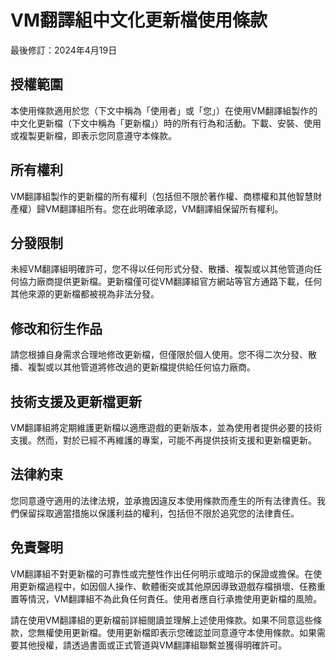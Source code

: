 # VM翻譯組中文化更新檔使用條款

最後修訂：2024年4月19日

## 授權範圍
本使用條款適用於您（下文中稱為「使用者」或「您」）在使用VM翻譯組製作的中文化更新檔（下文中稱為「更新檔」）時的所有行為和活動。下載、安裝、使用或複製更新檔，即表示您同意遵守本條款。

## 所有權利
VM翻譯組製作的更新檔的所有權利（包括但不限於著作權、商標權和其他智慧財產權）歸VM翻譯組所有。您在此明確承認，VM翻譯組保留所有權利。

## 分發限制
未經VM翻譯組明確許可，您不得以任何形式分發、散播、複製或以其他管道向任何協力廠商提供更新檔。更新檔僅可從VM翻譯組官方網站等官方通路下載，任何其他來源的更新檔都被視為非法分發。

## 修改和衍生作品
請您根據自身需求合理地修改更新檔，但僅限於個人使用。您不得二次分發、散播、複製或以其他管道將修改過的更新檔提供給任何協力廠商。

## 技術支援及更新檔更新
VM翻譯組將定期維護更新檔以適應遊戲的更新版本，並為使用者提供必要的技術支援。然而，對於已經不再維護的專案，可能不再提供技術支援和更新檔更新。

## 法律約束
您同意遵守適用的法律法規，並承擔因違反本使用條款而產生的所有法律責任。我們保留採取適當措施以保護利益的權利，包括但不限於追究您的法律責任。

## 免責聲明
VM翻譯組不對更新檔的可靠性或完整性作出任何明示或暗示的保證或擔保。在使用更新檔過程中，如因個人操作、軟體衝突或其他原因導致遊戲存檔損壞、任務重置等情況，VM翻譯組不為此負任何責任。使用者應自行承擔使用更新檔的風險。

請在使用VM翻譯組的更新檔前詳細閱讀並理解上述使用條款。如果不同意這些條款，您無權使用更新檔。使用更新檔即表示您確認並同意遵守本使用條款。如果需要其他授權，請透過書面或正式管道與VM翻譯組聯繫並獲得明確許可。